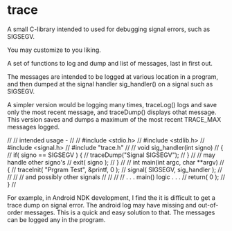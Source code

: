 # trace
A small C-library intended to used for debugging signal errors, such as SIGSEGV.


You may customize to you liking.

A set of functions to log and dump and list of messages,
last in first out.

The messages are intended to be logged at various location in a program,
and then dumped at the signal handler sig_handler() on a signal such as
SIGSEGV.

A simpler version would be logging many times, traceLog() logs and save
only the most recent message, and traceDump() displays othat message.
This version saves and dumps a maximum of the most recent TRACE_MAX messages
logged.

//
// intended usage -
//
//  #include <stdio.h>
//  #include <stdlib.h>
//  #include <signal.h>
//  #include "trace.h"
//
//  void sig_handler(int signo)
//  {
//      if( signo ==  SIGSEGV ) {
//          traceDump("Signal SIGSEGV");
//      }
//      // may handle other signo's
//      exit( signo );
//  }
//
//  int main(int argc, char **argv)
//  {
//      traceInit( "Prgram Test", &printf, 0 );
//      signal( SIGSEGV, sig_handler );
//      //
//      // and possibly other signals
//      //
//      // . . . main() logic . . .
//      return( 0 );
//  }
//


For example, in Android NDK development, I find the it is difficult to get a
trace dump on signal error. The android log may have missing and out-of-order
messages. This is a quick and easy solution to that. The messages can be logged
any in the program.  





